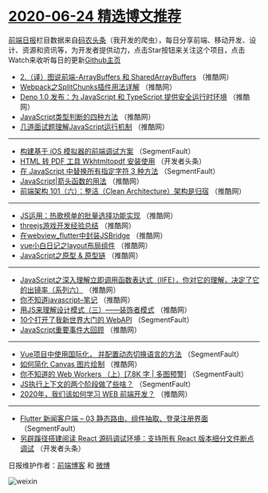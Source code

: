 # [2020-06-24 精选博文推荐](https://toutiao.qdkfweb.cn/date/2020/06/24)

[前端日报](https://qdkfweb.cn/c/news)栏目数据来自[码农头条](https://toutiao.qdkfweb.cn/)（我开发的爬虫），每日分享前端、移动开发、设计、资源和资讯等，为开发者提供动力，点击Star按钮来关注这个项目，点击Watch来收听每日的更新[Github主页](https://github.com/kujian/frontendDaily)
* [2.（译）图说前端-ArrayBuffers 和 SharedArrayBuffers](https://toutiao.qdkfweb.cn/143979.html) （推酷网）
* [Webpack之SplitChunks插件用法详解](https://toutiao.qdkfweb.cn/143980.html) （推酷网）
* [Deno 1.0 发布：为 JavaScript 和 TypeScript 提供安全运行时环境](https://toutiao.qdkfweb.cn/143981.html) （推酷网）
* [JavaScript类型判断的四种方法](https://toutiao.qdkfweb.cn/143986.html) （推酷网）
* [几道面试题理解JavaScript运行机制](https://toutiao.qdkfweb.cn/143987.html) （推酷网）

***
* [构建基于 iOS 模拟器的前端调试方案](https://toutiao.qdkfweb.cn/144007.html) （SegmentFault）
* [HTML 转 PDF 工具 Wkhtmltopdf 安装使用](https://toutiao.qdkfweb.cn/143967.html) （开发者头条）
* [在 JavaScript 中替换所有指定字符 3 种方法](https://toutiao.qdkfweb.cn/144008.html) （SegmentFault）
* [JavaScript|箭头函数的用法](https://toutiao.qdkfweb.cn/143970.html) （推酷网）
* [前端架构 101（六）：整洁（Clean Architecture）架构是归宿](https://toutiao.qdkfweb.cn/143971.html) （推酷网）

***
* [JS运用：热歌榜单的批量选择功能实现](https://toutiao.qdkfweb.cn/143982.html) （推酷网）
* [threejs游戏开发经验总结](https://toutiao.qdkfweb.cn/143972.html) （推酷网）
* [在webview_flutter中封装JSBridge](https://toutiao.qdkfweb.cn/143983.html) （推酷网）
* [vue小白日记之layout布局组件](https://toutiao.qdkfweb.cn/143973.html) （推酷网）
* [JavaScript之原型 &amp; 原型链](https://toutiao.qdkfweb.cn/143984.html) （推酷网）

***
* [JavaScript之深入理解立即调用函数表达式（IIFE），你对它的理解，决定了它的出镜率（系列六）](https://toutiao.qdkfweb.cn/143974.html) （推酷网）
* [你不知道javascript&#8211;笔记](https://toutiao.qdkfweb.cn/143985.html) （推酷网）
* [用JS来理解设计模式（三）——装饰者模式](https://toutiao.qdkfweb.cn/143975.html) （推酷网）
* [10个打开了我新世界大门的 WebAPI](https://toutiao.qdkfweb.cn/143963.html) （SegmentFault）
* [JavaScript重要事件大回顾](https://toutiao.qdkfweb.cn/143976.html) （推酷网）

***
* [Vue项目中使用国际化， 并配置动态切换语言的方法](https://toutiao.qdkfweb.cn/143964.html) （SegmentFault）
* [如何简化 Canvas 图片绘制](https://toutiao.qdkfweb.cn/143977.html) （推酷网）
* [你不知道的 Web Workers （上）[7.8K 字 | 多图预警]](https://toutiao.qdkfweb.cn/144005.html) （SegmentFault）
* [JS执行上下文的两个阶段做了些啥？](https://toutiao.qdkfweb.cn/143965.html) （SegmentFault）
* [2020年，我们该如何学习 WEB 前端开发？](https://toutiao.qdkfweb.cn/143978.html) （推酷网）

***
* [Flutter 新闻客户端 &#8211; 03 静态路由、组件抽取、登录注册界面](https://toutiao.qdkfweb.cn/144006.html) （SegmentFault）
* [另辟蹊径搭建阅读 React 源码调试环境：支持所有 React 版本细分文件断点调试](https://toutiao.qdkfweb.cn/143966.html) （开发者头条）

日报维护作者：[前端博客](https://qdkfweb.cn/) 和 [微博](https://qdkfweb.cn/go/weibo)

![weixin](https://user-images.githubusercontent.com/3055447/38468989-651132ac-3b80-11e8-8e6b-15122322a9d7.png)